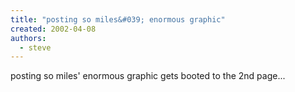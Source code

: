 ```yaml
---
title: "posting so miles&#039; enormous graphic"
created: 2002-04-08
authors: 
  - steve
---
```


posting so miles' enormous graphic gets booted to the 2nd page...
